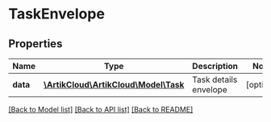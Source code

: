 # TaskEnvelope

## Properties
Name | Type | Description | Notes
------------ | ------------- | ------------- | -------------
**data** | [**\ArtikCloud\ArtikCloud\Model\Task**](Task.md) | Task details envelope | [optional] 

[[Back to Model list]](../README.md#documentation-for-models) [[Back to API list]](../README.md#documentation-for-api-endpoints) [[Back to README]](../README.md)


